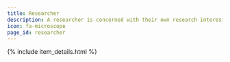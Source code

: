 ```yaml
---
title: Researcher
description: A researcher is concerned with their own research interests, which may use a wide variety of tools, software, data, etc. In this context, a researcher may also partly have a developer role, and may be looking into whether RO-crates can fill any need in their work.
icon: fa-microscope
page_id: researcher
---
```

{% include item_details.html %}